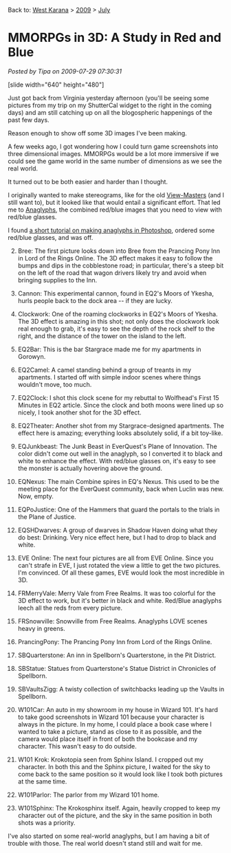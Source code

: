 Back to: [West Karana](/posts/westkarana.md) > [2009](/posts/2009/westkarana.md) > [July](./westkarana.md)
# MMORPGs in 3D: A Study in Red and Blue

*Posted by Tipa on 2009-07-29 07:30:31*

 [slide width="640" height="480"] 

Just got back from Virginia yesterday afternoon (you'll be seeing some pictures from my trip on my ShutterCal widget to the right in the coming days) and am still catching up on all the blogospheric happenings of the past few days.

Reason enough to show off some 3D images I've been making.

A few weeks ago, I got wondering how I could turn game screenshots into three dimensional images. MMORPGs would be a lot more immersive if we could see the game world in the same number of dimensions as we see the real world.

It turned out to be both easier and harder than I thought.

I originally wanted to make stereograms, like for the old [View-Masters](http://en.wikipedia.org/wiki/View-Master) (and I still want to), but it looked like that would entail a significant effort. That led me to [Anaglyphs](http://en.wikipedia.org/wiki/Anaglyph_image), the combined red/blue images that you need to view with red/blue glasses.

I found [a short tutorial on making anaglyphs in Photoshop](http://graphicssoft.about.com/cs/photoshop/ht/3danaglyph.htm), ordered some red/blue glasses, and was off.


 2. Bree: The first picture looks down into Bree from the Prancing Pony Inn in Lord of the Rings Online. The 3D effect makes it easy to follow the bumps and dips in the cobblestone road; in particular, there's a steep bit on the left of the road that wagon drivers likely try and avoid when bringing supplies to the Inn.

 4. Cannon: This experimental cannon, found in EQ2's Moors of Ykesha, hurls people back to the dock area -- if they are lucky.
 
6. Clockwork: One of the roaming clockworks in EQ2's Moors of Ykesha. The 3D effect is amazing in this shot; not only does the clockwork look real enough to grab, it's easy to see the depth of the rock shelf to the right, and the distance of the tower on the island to the left.

 8. EQ2Bar: This is the bar Stargrace made me for my apartments in Gorowyn.

 10. EQ2Camel: A camel standing behind a group of treants in my apartments. I started off with simple indoor scenes where things wouldn't move, too much.

 12. EQ2Clock: I shot this clock scene for my rebuttal to Wolfhead's First 15 Minutes in EQ2 article. Since the clock and both moons were lined up so nicely, I took another shot for the 3D effect.

 14. EQ2Theater: Another shot from my Stargrace-designed apartments. The effect here is amazing; everything looks absolutely solid, if a bit toy-like.

 16. EQJunkbeast: The Junk Beast in EverQuest's Plane of Innovation. The color didn't come out well in the anaglyph, so I converted it to black and white to enhance the effect. With red/blue glasses on, it's easy to see the monster is actually hovering above the ground.

 18. EQNexus: The main Combine spires in EQ's Nexus. This used to be the meeting place for the EverQuest community, back when Luclin was new. Now, empty.

 20. EQPoJustice: One of the Hammers that guard the portals to the trials in the Plane of Justice.

 22. EQSHDwarves: A group of dwarves in Shadow Haven doing what they do best: Drinking. Very nice effect here, but I had to drop to black and white.

 24. EVE Online: The next four pictures are all from EVE Online. Since you can't strafe in EVE, I just rotated the view a little to get the two pictures. I'm convinced. Of all these games, EVE would look the most incredible in 3D.

 26. FRMerryVale: Merry Vale from Free Realms. It was too colorful for the 3D effect to work, but it's better in black and white. Red/Blue anaglyphs leech all the reds from every picture.

 28. FRSnowville: Snowville from Free Realms. Anaglyphs LOVE scenes heavy in greens.

 30. PrancingPony: The Prancing Pony Inn from Lord of the Rings Online.

 32. SBQuarterstone: An inn in Spellborn's Quarterstone, in the Pit District.

 34. SBStatue: Statues from Quarterstone's Statue District in Chronicles of Spellborn.

 36. SBVaultsZigg: A twisty collection of switchbacks leading up the Vaults in Spellborn.

 38. W101Car: An auto in my showroom in my house in Wizard 101. It's hard to take good screenshots in Wizard 101 because your character is always in the picture. In my home, I could place a book case where I wanted to take a picture, stand as close to it as possible, and the camera would place itself in front of both the bookcase and my character. This wasn't easy to do outside.

 40. W101 Krok: Krokotopia seen from Sphinx Island. I cropped out my character. In both this and the Sphinx picture, I waited for the sky to come back to the same position so it would look like I took both pictures at the same time.

 42. W101Parlor: The parlor from my Wizard 101 home.

 44. W101Sphinx: The Krokosphinx itself. Again, heavily cropped to keep my character out of the picture, and the sky in the same position in both shots was a priority.




I've also started on some real-world anaglyphs, but I am having a bit of trouble with those. The real world doesn't stand still and wait for me.

